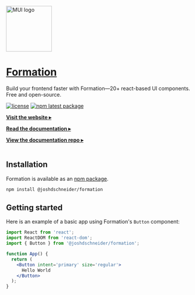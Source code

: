 <a href="https://formation.fyi/" rel="noopener" target="_blank"><img width="125" height="125" src="https://formation.fyi/logo512.png" alt="MUI logo"></a>

# [Formation](https://formation.fyi/)

Build your frontend faster with Formation—20+ react-based UI components. Free and open-source.

[![license](https://img.shields.io/badge/license-MIT-blue.svg)](https://github.com/joshdschneider/docs/blob/main/LICENSE)
[![npm latest package](https://img.shields.io/npm/v/@joshdschneider/formation/latest.svg)](https://www.npmjs.com/package/@joshdschneider/formation)

[**Visit the website ▸**](http://formation.fyi/)

[**Read the documentation ▸**](http://formation.fyi/docs/)

[**View the documentation repo ▸**](https://github.com/joshdschneider/formation-docs)
<br />
<br />

## Installation

Formation is available as an [npm package](https://www.npmjs.com/package/@joshdschneider/formation).

```sh
npm install @joshdschneider/formation
```

## Getting started

Here is an example of a basic app using Formation's `Button` component:

```jsx
import React from 'react';
import ReactDOM from 'react-dom';
import { Button } from '@joshdschneider/formation';

function App() {
  return (
    <Button intent='primary' size='regular'>
      Hello World
    </Button>
  );
}
```
